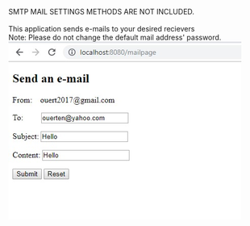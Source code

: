 SMTP MAIL SETTINGS METHODS ARE NOT INCLUDED.  <br />                                   	
This application sends e-mails to your desired recievers    
Note: Please do not change the default mail address' password.  
![alt text](https://github.com/ouerten/Springboot-email/blob/master/Screenshot_1.jpg?raw=true)

